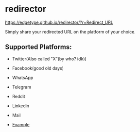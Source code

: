 # redirector

https://edgetype.github.io/redirector/?r=Redirect_URL

Simply share your redirected URL on the platform of your choice.

## Supported Platforms:
- Twitter(Also called "X"(by who? idk))
- Facebook(good old days)
- WhatsApp
- Telegram
- Reddit
- Linkedin
- Mail

- [Example]([https://github.com/pngwn/MDsveX](https://edgetype.github.io/redirector/?r=https://github.com/EdgeTypE/redirector/)) 

